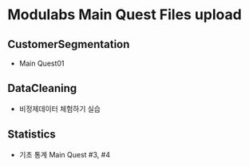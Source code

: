 # Modulabs Main Quest Files upload
## CustomerSegmentation 
- Main Quest01
## DataCleaning 
- 비정제데이터 체험하기 실습
## Statistics 
- 기초 통계 Main Quest #3, #4
